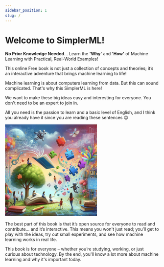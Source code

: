 ```yaml
---
sidebar_position: 1
slug: /
---
```


# Welcome to SimplerML!

**No Prior Knowledge Needed**... Learn the **'Why'** and **'How'** of Machine Learning with Practical, Real-World Examples!

This online Free book is not just a collection of concepts and theories; it’s an interactive adventure that brings machine learning to life!

Machine learning is about computers learning from data. But this can sound complicated. That's why this SimplerML is here!

We want to make these big ideas easy and interesting for everyone. You don't need to be an expert to join in.

All you need is the passion to learn and a basic level of English, and I think you already have it since you are reading these sentences 😊

![SimplerML Intro](./img/img-intro.png "SimplerML Intro")
<br/>

The best part of this book is that it’s open source for everyone to read and contribute... and it’s interactive. This means you won't just read; you’ll get to play with the ideas, try out small experiments, and see how machine learning works in real life.

This book is for everyone – whether you’re studying, working, or just curious about technology. By the end, you'll know a lot more about machine learning and why it's important today.
